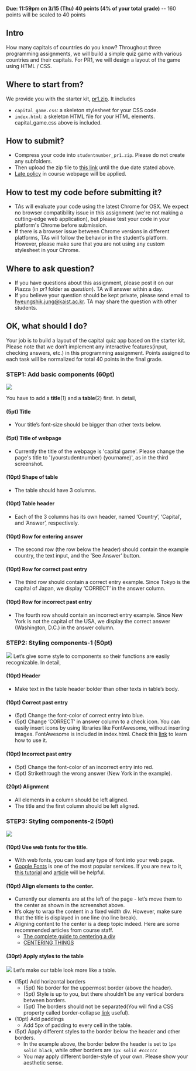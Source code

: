 **Due: 11:59pm on 3/15 (Thu)**
**40 points (4% of your total grade)**
 -- 160 points will be scaled to 40 points

## Intro
How many capitals of countries do you know? Throughout three programming assignments, we will build a simple quiz game with various countries and their capitals. For PR1, we will design a layout of the game using HTML / CSS.

## Where to start from?
We provide you with the starter kit, [pr1.zip](assets/pr1/pr1.zip). It includes
- `capital_game.css`: a skeleton stylesheet for your CSS code.
- `index.html`: a skeleton HTML file for your HTML elements. capital_game.css above is included.

## How to submit?
- Compress your code into `studentnumber_pr1.zip`. Please do not create any subfolders.
- Then upload the zip file to [this link](https://www.dropbox.com/request/E8ZMsbZ6G6qwX8QsSdaB) until the due date stated above.
- [Late policy](logistics.html#grading) in course webpage will be applied.

## How to test my code before submitting it?
- TAs will evaluate your code using the latest Chrome for OSX. We expect no browser compatibility issue in this assignment (we're not making a cutting-edge web application), but please test your code in your platform's Chrome before submission.
- If there is a browser issue between Chrome versions in different platforms, TAs will follow the behavior in the student’s platform. However, please make sure that you are not using any custom stylesheet in your Chrome.

## Where to ask question?
- If you have questions about this assignment, please post it on our Piazza (in *pr1* folder as *question*). TA will answer within a day.
- If you believe your question should be kept private, please send email to [hyeungshik.jung@kaist.ac.kr](mailto:hyeungshik.jung@kaist.ac.kr). TA may share the question with other students.

## OK, what should I do?
Your job is to build a layout of the capital quiz app based on the starter kit. Please note that we don’t implement any interactive features(input, checking answers, etc.) in this programming assignment. 
Points assigned to each task will be normalized for total 40 points in the final grade.


### STEP1: Add basic components (60pt)
![](assets/pr1/step1.png)

You have to add a **title**(1) and a **table**(2) first. In detail,
#### (5pt) Title
* Your title’s font-size should be bigger than other texts below. 

#### (5pt) Title of webpage
* Currently the title of the webpage is 'capital game'. Please change the page's title to '(yourstudentnumber) (yourname)', as in the third screenshot.

#### (10pt) Shape of table
* The table should have 3 columns. 

#### (10pt) Table header
* Each of the 3 columns has its own header, named ‘Country’, ‘Capital’, and ‘Answer’, respectively.

#### (10pt) Row for entering answer
* The second row (the row below the header) should contain the example country, the text input, and the ‘See Answer’ button.

#### (10pt) Row for correct past entry
* The third row should contain a correct entry example. Since Tokyo is the capital of Japan, we display ‘CORRECT’ in the answer column.

#### (10pt) Row for incorrect past entry
* The fourth row should contain an incorrect entry example. Since New York is not the capital of the USA, we display the correct answer (Washington, D.C.) in the answer column.


### STEP2: Styling components-1 (50pt)
![](assets/pr1/step2.png)
Let’s give some style to components so their functions are easily recognizable. In detail,

#### (10pt) Header
* Make text in the table header bolder than other texts in table’s body.

#### (10pt) Correct past entry
* (5pt) Change the font-color of correct entry into blue.
* (5pt) Change ‘CORRECT’ in answer column to a check icon. You can easily insert icons by using libraries like FontAwesome, without inserting images. FontAwesome is included in index.html. Check this [link](https://fontawesome.com/how-to-use/web-fonts-with-css) to learn how to use it.
#### (10pt) Incorrect past entry
* (5pt) Change the font-color of an incorrect entry into red.
* (5pt) Strikethrough the wrong answer (New York in the example).
#### (20pt) Alignment
* All elements in a column should be left aligned.
* The title and the first column should be left aligned.


### STEP3: Styling components-2 (50pt)
![](assets/pr1/step3.png)
#### (10pt) Use web fonts for the title.
* With web fonts, you can load any type of font into your web page.
* [Google Fonts](fonts.google.com/) is one of the most popular services. If you are new to it, [this tutorial](https://developers.google.com/fonts/docs/getting_started) and [article](https://developer.mozilla.org/en-US/docs/Learn/CSS/Styling_text/Web_fonts) will be helpful.

#### (10pt) Align elements to the center.
* Currently our elements are at the left of the page - let’s move them to the center as shown in the screenshot above.
* It’s okay to wrap the content in a fixed width div. However, make sure that the title is displayed in one line (no line break).
* Aligning content to the center is a deep topic indeed. Here are some recommended articles from course staff.
	* [The complete guide to centering a div](http://www.tipue.com/blog/center-a-div/)
	* [CENTERING THINGS](https://www.w3.org/Style/Examples/007/center.en.html)

#### (30pt) Apply styles to the table
![](assets/pr1/step4.png)
Let’s make our table look more like a table.
* (15pt) Add horizontal borders
	* (5pt) No border for the uppermost border (above the header).
	* (5pt) Style is up to you, but there shouldn’t be any vertical borders between borders.
	* (5pt) The borders should not be separated(You will find a CSS property called border-collapse [link](https://developer.mozilla.org/en-US/docs/Web/CSS/border-collapse) useful).
* (10pt) Add paddings
	* Add 5px of padding to every cell in the table.
* (5pt) Apply different styles to the border below the header and other borders.
	* In the example above, the border below the header is set to `1px solid black`, while other borders are `1px solid #cccccc`
	* You may apply different border-style of your own. Please show your aesthetic sense.
